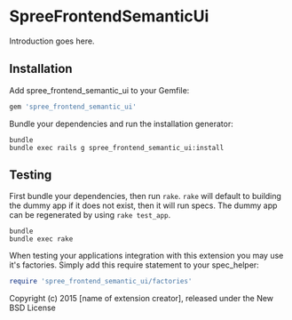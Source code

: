 SpreeFrontendSemanticUi
=======================

Introduction goes here.

Installation
------------

Add spree_frontend_semantic_ui to your Gemfile:

```ruby
gem 'spree_frontend_semantic_ui'
```

Bundle your dependencies and run the installation generator:

```shell
bundle
bundle exec rails g spree_frontend_semantic_ui:install
```

Testing
-------

First bundle your dependencies, then run `rake`. `rake` will default to building the dummy app if it does not exist, then it will run specs. The dummy app can be regenerated by using `rake test_app`.

```shell
bundle
bundle exec rake
```

When testing your applications integration with this extension you may use it's factories.
Simply add this require statement to your spec_helper:

```ruby
require 'spree_frontend_semantic_ui/factories'
```

Copyright (c) 2015 [name of extension creator], released under the New BSD License
